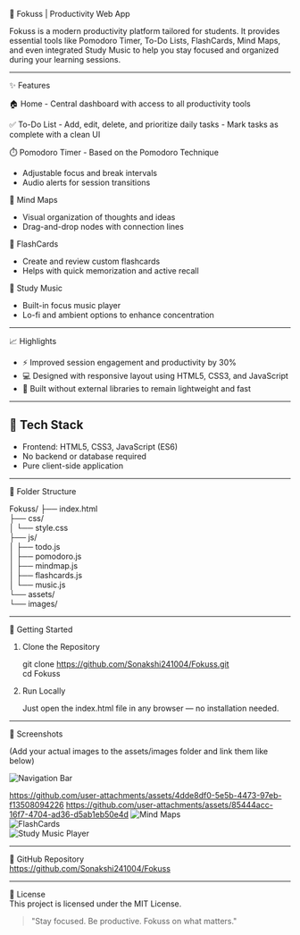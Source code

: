 🎯 Fokuss | Productivity Web App

Fokuss is a modern productivity platform tailored for students. It provides essential tools like Pomodoro Timer, To-Do Lists, FlashCards, Mind Maps, and even integrated Study Music to help you stay focused and organized during your learning sessions.

---

✨ Features

  🏠 Home
    - Central dashboard with access to all productivity tools

  ✅ To-Do List
    - Add, edit, delete, and prioritize daily tasks
    - Mark tasks as complete with a clean UI

  ⏱️ Pomodoro Timer
    - Based on the Pomodoro Technique
- Adjustable focus and break intervals
- Audio alerts for session transitions

🧠 Mind Maps
- Visual organization of thoughts and ideas
- Drag-and-drop nodes with connection lines

🧾 FlashCards
- Create and review custom flashcards
- Helps with quick memorization and active recall

🎵 Study Music
- Built-in focus music player
- Lo-fi and ambient options to enhance concentration

---

📈 Highlights

- ⚡ Improved session engagement and productivity by 30%
- 💻 Designed with responsive layout using HTML5, CSS3, and JavaScript
- 🎯 Built without external libraries to remain lightweight and fast

---

## 🧰 Tech Stack

- Frontend: HTML5, CSS3, JavaScript (ES6)
- No backend or database required
- Pure client-side application

---

📂 Folder Structure

Fokuss/
├── index.html  
├── css/  
│   └── style.css  
├── js/  
│   ├── todo.js  
│   ├── pomodoro.js  
│   ├── mindmap.js  
│   ├── flashcards.js  
│   └── music.js  
└── assets/  
    └── images/

---

🚀 Getting Started

1. Clone the Repository

   git clone https://github.com/Sonakshi241004/Fokuss.git  
   cd Fokuss

2. Run Locally

   Just open the index.html file in any browser — no installation needed.

---

📸 Screenshots

(Add your actual images to the assets/images folder and link them like below)

![Navigation Bar](./assets/images/navbar.png)  

https://github.com/user-attachments/assets/4dde8df0-5e5b-4473-97eb-f13508094226
https://github.com/user-attachments/assets/85444acc-16f7-4704-ad36-d5ab1eb50e4d
![Mind Maps](./assets/images/mindmap.png)  
![FlashCards](./assets/images/flashcards.png)  
![Study Music Player](./assets/images/music.png)

---

🔗 GitHub Repository  
https://github.com/Sonakshi241004/Fokuss

---

📄 License  
This project is licensed under the MIT License.

> "Stay focused. Be productive. Fokuss on what matters."




 
